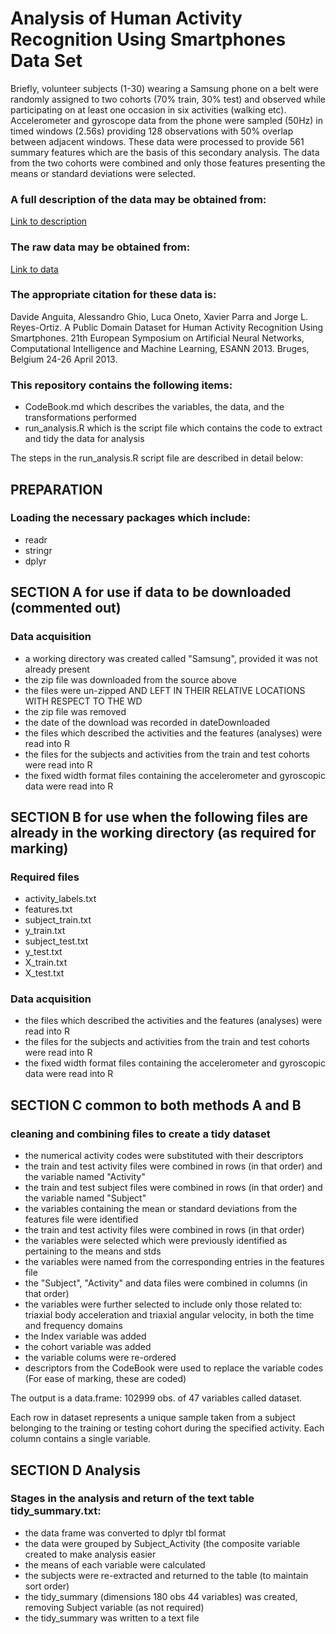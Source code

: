 Analysis of Human Activity Recognition Using Smartphones Data Set
===================================================================

Briefly, volunteer subjects (1-30) wearing a Samsung phone on a belt were randomly assigned
to two cohorts (70% train, 30% test) and observed while participating on at least one occasion 
in six activities (walking etc). Accelerometer and gyroscope data from the phone were sampled (50Hz) 
in timed windows (2.56s) providing 128 observations with 50% overlap between adjacent windows. 
These data were processed to provide 561 summary features which are the basis of this secondary analysis. 
The data from the two cohorts were combined and only those features presenting the means or 
standard deviations were selected.

### A full description of the data may be obtained from:

[Link to description](http://archive.ics.uci.edu/ml/datasets/Human+Activity+Recognition+Using+Smartphones)

### The raw data may be obtained from:

[Link to data](https://d396qusza40orc.cloudfront.net/getdata%2Fprojectfiles%2FUCI%20HAR%20Dataset.zip)

### The appropriate citation for these data is:

Davide Anguita, Alessandro Ghio, Luca Oneto, Xavier Parra and Jorge L. Reyes-Ortiz.
A Public Domain Dataset for Human Activity Recognition Using Smartphones.
21th European Symposium on Artificial Neural Networks, Computational Intelligence and Machine Learning, ESANN 2013.
Bruges, Belgium 24-26 April 2013.

### This repository contains the following items:

* CodeBook.md which describes the variables, the data, and the transformations performed
* run_analysis.R which is the script file which contains the code to extract and tidy the data for analysis

The steps in the run_analysis.R script file are described in detail below:

## PREPARATION
### Loading the necessary packages which include:
* readr
* stringr
* dplyr

## SECTION A for use if data to be downloaded (commented out)
### Data acquisition 

* a working directory was created called "Samsung", provided it was not already present
* the zip file was downloaded from the source above
* the files were un-zipped AND LEFT IN THEIR RELATIVE LOCATIONS WITH RESPECT TO THE WD
* the zip file was removed
* the date of the download was recorded in dateDownloaded
* the files which described the activities and the features (analyses) were read into R 
* the files for the subjects and activities from the train and test cohorts were read into R
* the fixed width format files containing the accelerometer and gyroscopic data were read into R

## SECTION B for use when the following files are already in the working directory (as required for marking)
### Required files
* activity_labels.txt
* features.txt
* subject_train.txt
* y_train.txt
* subject_test.txt
* y_test.txt
* X_train.txt
* X_test.txt

### Data acquisition
* the files which described the activities and the features (analyses) were read into R 
* the files for the subjects and activities from the train and test cohorts were read into R
* the fixed width format files containing the accelerometer and gyroscopic data were read into R

## SECTION C common to both methods A and B
### cleaning and combining files to create a tidy dataset

* the numerical activity codes were substituted with their descriptors
* the train and test activity files were combined in rows (in that order) and the variable named "Activity"
* the train and test subject files were combined in rows (in that order) and the variable named "Subject" 
* the variables containing the mean or standard deviations from the features file were identified
* the train and test activity files were combined in rows (in that order)
* the variables were selected which were previously identified as pertaining to the means and stds
* the variables were named from the corresponding entries in the features file
* the "Subject", "Activity" and data files were combined in columns (in that order)
* the variables were further selected to include only those related to:
		triaxial body acceleration and
		triaxial angular velocity, in both the time and frequency domains
* the Index variable was added
* the cohort variable was added
* the variable colums were re-ordered
* descriptors from the CodeBook were used to replace the variable codes (For ease of marking, these are coded)

The output is a data.frame: 102999 obs. of 47 variables called dataset.

Each row in dataset represents a unique sample taken from a subject 
belonging to the training or testing cohort during the specified activity.
Each column contains a single variable.

## SECTION D Analysis
### Stages in the analysis and return of the text table tidy_summary.txt:

* the data frame was converted to dplyr tbl format   
* the data were grouped by Subject_Activity (the composite variable created to make analysis easier
* the means of each variable were calculated
* the subjects were re-extracted and returned to the table (to maintain sort order)
* the tidy_summary (dimensions 180 obs  44 variables) was created, removing Subject variable (as not required)
* the tidy_summary was written to a text file





